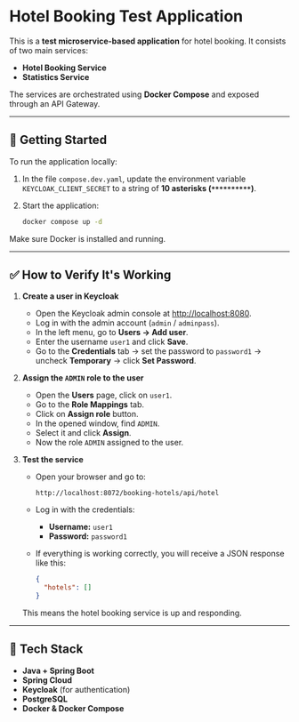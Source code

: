 # Hotel Booking Test Application

This is a **test microservice-based application** for hotel booking. It consists of two main services:

- **Hotel Booking Service**
- **Statistics Service**

The services are orchestrated using **Docker Compose** and exposed through an API Gateway.

---

## 🚀 Getting Started

To run the application locally:

1. In the file `compose.dev.yaml`, update the environment variable  
   `KEYCLOAK_CLIENT_SECRET` to a string of **10 asterisks (`**********`)**.

2. Start the application:

   ```bash
   docker compose up -d
   ```

Make sure Docker is installed and running.

---

## ✅ How to Verify It's Working

1. **Create a user in Keycloak**

   - Open the Keycloak admin console at [http://localhost:8080](http://localhost:8080).  
   - Log in with the admin account (`admin` / `adminpass`).  
   - In the left menu, go to **Users → Add user**.  
   - Enter the username `user1` and click **Save**.  
   - Go to the **Credentials** tab → set the password to `password1` → uncheck **Temporary** → click **Set Password**.

2. **Assign the `ADMIN` role to the user**

   - Open the **Users** page, click on `user1`.  
   - Go to the **Role Mappings** tab.  
   - Click on **Assign role** button.
   - In the opened window, find `ADMIN`.  
   - Select it and click **Assign**.  
   - Now the role `ADMIN` assigned to the user.

3. **Test the service**

   - Open your browser and go to:

     ```
     http://localhost:8072/booking-hotels/api/hotel
     ```

   - Log in with the credentials:

     - **Username:** `user1`  
     - **Password:** `password1`

   - If everything is working correctly, you will receive a JSON response like this:

     ```json
     {
       "hotels": []
     }
     ```

   This means the hotel booking service is up and responding.

---

## 🧱 Tech Stack

- **Java + Spring Boot**
- **Spring Cloud**
- **Keycloak** (for authentication)
- **PostgreSQL**
- **Docker & Docker Compose**
